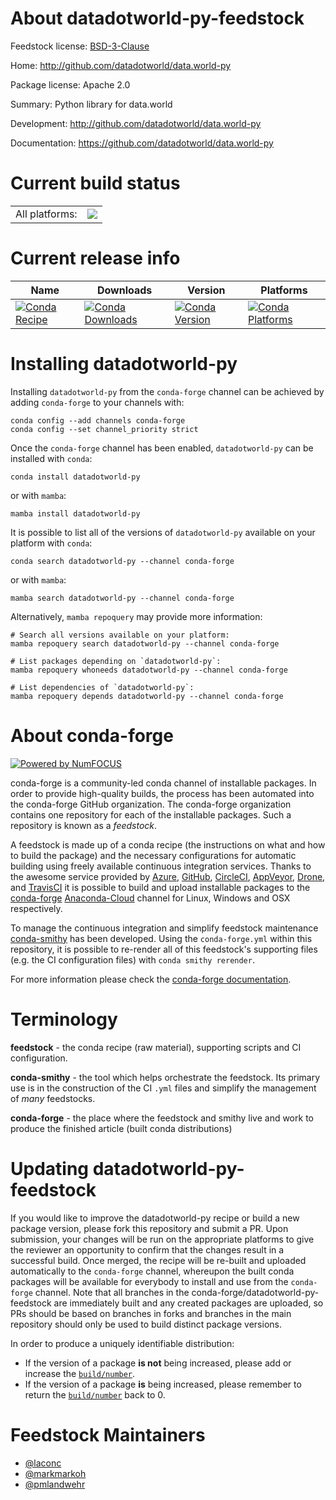 About datadotworld-py-feedstock
===============================

Feedstock license: [BSD-3-Clause](https://github.com/conda-forge/datadotworld-py-feedstock/blob/main/LICENSE.txt)

Home: http://github.com/datadotworld/data.world-py

Package license: Apache 2.0

Summary: Python library for data.world

Development: http://github.com/datadotworld/data.world-py

Documentation: https://github.com/datadotworld/data.world-py

Current build status
====================


<table><tr><td>All platforms:</td>
    <td>
      <a href="https://dev.azure.com/conda-forge/feedstock-builds/_build/latest?definitionId=4523&branchName=main">
        <img src="https://dev.azure.com/conda-forge/feedstock-builds/_apis/build/status/datadotworld-py-feedstock?branchName=main">
      </a>
    </td>
  </tr>
</table>

Current release info
====================

| Name | Downloads | Version | Platforms |
| --- | --- | --- | --- |
| [![Conda Recipe](https://img.shields.io/badge/recipe-datadotworld--py-green.svg)](https://anaconda.org/conda-forge/datadotworld-py) | [![Conda Downloads](https://img.shields.io/conda/dn/conda-forge/datadotworld-py.svg)](https://anaconda.org/conda-forge/datadotworld-py) | [![Conda Version](https://img.shields.io/conda/vn/conda-forge/datadotworld-py.svg)](https://anaconda.org/conda-forge/datadotworld-py) | [![Conda Platforms](https://img.shields.io/conda/pn/conda-forge/datadotworld-py.svg)](https://anaconda.org/conda-forge/datadotworld-py) |

Installing datadotworld-py
==========================

Installing `datadotworld-py` from the `conda-forge` channel can be achieved by adding `conda-forge` to your channels with:

```
conda config --add channels conda-forge
conda config --set channel_priority strict
```

Once the `conda-forge` channel has been enabled, `datadotworld-py` can be installed with `conda`:

```
conda install datadotworld-py
```

or with `mamba`:

```
mamba install datadotworld-py
```

It is possible to list all of the versions of `datadotworld-py` available on your platform with `conda`:

```
conda search datadotworld-py --channel conda-forge
```

or with `mamba`:

```
mamba search datadotworld-py --channel conda-forge
```

Alternatively, `mamba repoquery` may provide more information:

```
# Search all versions available on your platform:
mamba repoquery search datadotworld-py --channel conda-forge

# List packages depending on `datadotworld-py`:
mamba repoquery whoneeds datadotworld-py --channel conda-forge

# List dependencies of `datadotworld-py`:
mamba repoquery depends datadotworld-py --channel conda-forge
```


About conda-forge
=================

[![Powered by
NumFOCUS](https://img.shields.io/badge/powered%20by-NumFOCUS-orange.svg?style=flat&colorA=E1523D&colorB=007D8A)](https://numfocus.org)

conda-forge is a community-led conda channel of installable packages.
In order to provide high-quality builds, the process has been automated into the
conda-forge GitHub organization. The conda-forge organization contains one repository
for each of the installable packages. Such a repository is known as a *feedstock*.

A feedstock is made up of a conda recipe (the instructions on what and how to build
the package) and the necessary configurations for automatic building using freely
available continuous integration services. Thanks to the awesome service provided by
[Azure](https://azure.microsoft.com/en-us/services/devops/), [GitHub](https://github.com/),
[CircleCI](https://circleci.com/), [AppVeyor](https://www.appveyor.com/),
[Drone](https://cloud.drone.io/welcome), and [TravisCI](https://travis-ci.com/)
it is possible to build and upload installable packages to the
[conda-forge](https://anaconda.org/conda-forge) [Anaconda-Cloud](https://anaconda.org/)
channel for Linux, Windows and OSX respectively.

To manage the continuous integration and simplify feedstock maintenance
[conda-smithy](https://github.com/conda-forge/conda-smithy) has been developed.
Using the ``conda-forge.yml`` within this repository, it is possible to re-render all of
this feedstock's supporting files (e.g. the CI configuration files) with ``conda smithy rerender``.

For more information please check the [conda-forge documentation](https://conda-forge.org/docs/).

Terminology
===========

**feedstock** - the conda recipe (raw material), supporting scripts and CI configuration.

**conda-smithy** - the tool which helps orchestrate the feedstock.
                   Its primary use is in the construction of the CI ``.yml`` files
                   and simplify the management of *many* feedstocks.

**conda-forge** - the place where the feedstock and smithy live and work to
                  produce the finished article (built conda distributions)


Updating datadotworld-py-feedstock
==================================

If you would like to improve the datadotworld-py recipe or build a new
package version, please fork this repository and submit a PR. Upon submission,
your changes will be run on the appropriate platforms to give the reviewer an
opportunity to confirm that the changes result in a successful build. Once
merged, the recipe will be re-built and uploaded automatically to the
`conda-forge` channel, whereupon the built conda packages will be available for
everybody to install and use from the `conda-forge` channel.
Note that all branches in the conda-forge/datadotworld-py-feedstock are
immediately built and any created packages are uploaded, so PRs should be based
on branches in forks and branches in the main repository should only be used to
build distinct package versions.

In order to produce a uniquely identifiable distribution:
 * If the version of a package **is not** being increased, please add or increase
   the [``build/number``](https://docs.conda.io/projects/conda-build/en/latest/resources/define-metadata.html#build-number-and-string).
 * If the version of a package **is** being increased, please remember to return
   the [``build/number``](https://docs.conda.io/projects/conda-build/en/latest/resources/define-metadata.html#build-number-and-string)
   back to 0.

Feedstock Maintainers
=====================

* [@laconc](https://github.com/laconc/)
* [@markmarkoh](https://github.com/markmarkoh/)
* [@pmlandwehr](https://github.com/pmlandwehr/)

